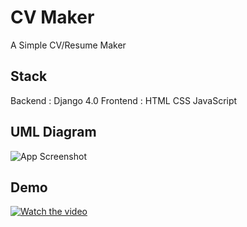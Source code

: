 # CV Maker

A Simple CV/Resume Maker

## Stack
Backend : Django 4.0 
Frontend : HTML CSS JavaScript





## UML Diagram 

![App Screenshot](https://i.ibb.co/tYf3khW/cvmkaer.jpg)

## Demo
[![Watch the video](https://i.ibb.co/ZTYVgFh/image.png)](https://youtu.be/ruoYdVbJD-k)

